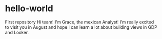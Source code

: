 # hello-world
First repository
Hi team!
I'm Grace, the mexican Analyst!
I'm really excited to visit you in August and hope I can learn a lot about building views in GDP and Looker. 
